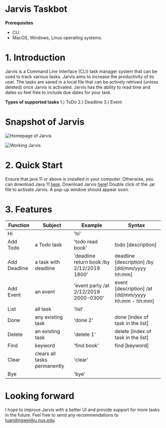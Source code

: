 # Jarvis Taskbot

**Prerequisites**

* CLI
* MacOS, Windows, Linux operating systems.

# 1. Introduction

Jarvis is a Command Line Interface (CLI) task manager system that can be used to track various tasks. Jarvis aims to increase the productivity of its user. The tasks are saved in a local file that can be actively retrived (unless deleted) once Jarvis is activated. Jarvis has the ability to read time and dates so feel free to include due dates for your task. 

**Types of supported tasks**
1.) ToDo 
2.) Deadline
3.) Event

# Snapshot of Jarvis

![Homepage of Jarvis](doc/Home.png)

![Working Jarvis](doc/UI.png)

# 2. Quick Start
Ensure that java 11 or above is installed in your computer. Otherwise, you can download Java 11 [here](https://www.oracle.com/technetwork/java/javase/downloads/jdk11-downloads-5066655.html).
Download Jarvis [here](https://github.com/tuandingwei/duke/releases/tag/v0.2)!
Double click of the .jar file to activate Jarvis. A pop-up window should appear soon. 

# 3. Features

Function | Subject | Example | Syntax | 
---------------|---------------|---------------|---------------
Hi | | 'hi' | 
Add Todo | a Todo task | 'todo read book' | todo [description]
Add Deadline | a task with deadline |'deadline return book /by 2/12/2019 1800' | deadline [description] /by [dd/mm/yyyy hh:mm]
Add Event | an event | 'event party /at 2/12/2019 2000-0300' | event [description] /at [dd/mm/yyyy hh:mm - hh:mm]
List | all task | 'list' |
Done | any existing task | 'done 2' | done [index of task in the list]
Delete | an existing task | 'delete 1' | delete [index of task in the list]
Find | keyword | 'find book' | find [keyword]
Clear | clears all tasks permanently | 'clear' | 
Bye | | 'bye' |

# Looking forward
I hope to improve Jarvis with a better UI and provide support for more tasks in the future. 
Feel free to send any recommendations to tuandingwei@u.nus.edu.

